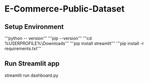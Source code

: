 # E-Commerce-Public-Dataset
## Setup Environment 
'''python -- version''' 
'''pip --version'''
'''cd %USERPROFILE%\Downloads'''
'''pip install streamlit'''
'''pip install -r requirements.txt'''

## Run Streamlit app
streamlit run dashboard.py
